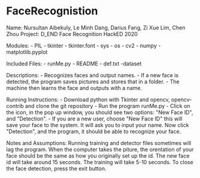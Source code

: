 # FaceRecognistion
Name: Nursultan Aibekuly, Le Minh Dang, Darius Fang, Zi Xue Lim, Chen Zhou
Project: D_END Face Recognition 
HackED 2020

Modules:
	- PIL
	- tkinter
	- tkinter.font
	- sys
	- os
	- cv2
	- numpy
	- matplotlib.pyplot

Included Files:
	- runMe.py
	- README
	- def.txt
	-dataset

Descriptions:
	- Recognizes faces and output names.
	- If a new face is detected, the program saves pictures and stores that in a folder. 
	- The machine then learns the face and outputs with a name.

Running Instructions:
	- Download python with Tkinter and opencv, opencv-contrib and clone the git repository
	- Run the program runMe.py
	- Click on the icon, in the pop up window, you should see two options: "New Face ID", and "Detection". 
	- If you are a new user, choose "New Face ID" this will save your face to the system. It will ask you to input your name. Now click  "Detection", and the program, it should be able to recognize your face. 

Notes and Assumptions:
	Running training and detector files sometimes will lag the program. When the computer takes the piture, the orentation of your face should be the same as how you originally set up the id. The new face id will take around 15 seconds. The training will take 5-10 seconds. To close the face detection, press the exit button.
